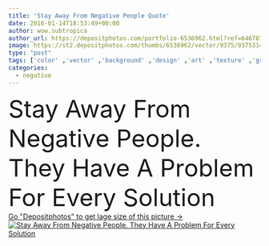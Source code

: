 ```yaml
---
title: 'Stay Away From Negative People Quote'
date: 2016-01-14T18:53:49+00:00
author: wow.subtropica
author_url: https://depositphotos.com/portfolio-6536962.html?ref=64678756
image: https://st2.depositphotos.com/thumbs/6536962/vector/9375/93753142/api_thumb_450.jpg?forcejpeg=true
type: "post"
tags: ['color' ,'vector' ,'background' ,'design' ,'art' ,'texture' ,'grunge' ,'banner' ,'personal' ,'big' ,'inspiration' ,'wall' ,'message' ,'text' ,'lifestyle' ,'trendy' ,'problem' ,'solution' ,'motivation' ,'poster' ,'inspire' ,'typographic' ,'stay' ,'lettering' ]
categories: 
  - negative
---
```

<div aling="center">
            <font size="60"> Stay Away From Negative People. They Have A Problem For Every Solution</font>   
</div>
<div>
    <a href='https://st2.depositphotos.com/thumbs/6536962/vector/9375/93753142/api_thumb_450.jpg?forcejpeg=true?ref=64678756' target=_blank > Go "Depositphotos" to get lage size of this picture ->
        <img href='https://st2.depositphotos.com/thumbs/6536962/vector/9375/93753142/api_thumb_450.jpg?forcejpeg=true?ref=64678756' src='https://st2.depositphotos.com/6536962/9375/v/950/depositphotos_93753142-stock-illustration-stay-away-from-negative-people.jpg?forcejpeg=true' alt='Stay Away From Negative People. They Have A Problem For Every Solution' >
    </a>
</div>
